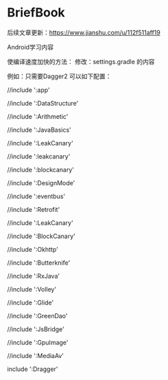 # BriefBook
后续文章更新：https://www.jianshu.com/u/112f511aff19 

Android学习内容

使编译速度加快的方法：
修改：settings.gradle 的内容

例如：只需要Dagger2 可以如下配置：

//include ':app'

//include ':DataStructure'

//include ':Arithmetic'

//include ':JavaBasics'

//include ':LeakCanary'

//include ':leakcanary'

//include ':blockcanary'

//include ':DesignMode'

//include ':eventbus'

//include ':Retrofit'

//include ':LeakCanary'

//include ':BlockCanary'

//include ':Okhttp'

//include ':Butterknife'

//include ':RxJava'

//include ':Volley'

//include ':Glide'

//include ':GreenDao'

//include ':JsBridge'

//include ':GpuImage'

//include ':MediaAv'

include ':Dragger'
